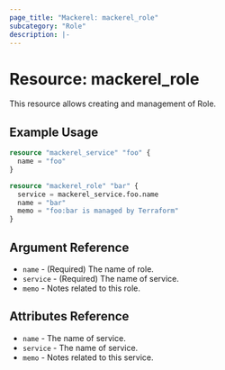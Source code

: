 ```yaml
---
page_title: "Mackerel: mackerel_role"
subcategory: "Role"
description: |-
---
```


# Resource: mackerel_role

This resource allows creating and management of Role.

## Example Usage
```terraform
resource "mackerel_service" "foo" {
  name = "foo"
}

resource "mackerel_role" "bar" {
  service = mackerel_service.foo.name
  name = "bar"
  memo = "foo:bar is managed by Terraform"
}
```

## Argument Reference

* `name` - (Required) The name of role.
* `service` - (Required) The name of service.
* `memo` - Notes related to this role.

## Attributes Reference

* `name` - The name of service.
* `service` - The name of service.
* `memo` - Notes related to this service.
